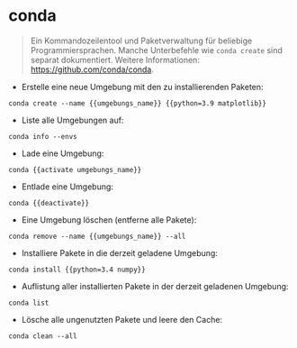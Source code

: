 # conda

> Ein Kommandozeilentool und Paketverwaltung für beliebige Programmiersprachen.
> Manche Unterbefehle wie `conda create` sind separat dokumentiert.
> Weitere Informationen: <https://github.com/conda/conda>.

- Erstelle eine neue Umgebung mit den zu installierenden Paketen:

`conda create --name {{umgebungs_name}} {{python=3.9 matplotlib}}`

- Liste alle Umgebungen auf:

`conda info --envs`

- Lade eine Umgebung:

`conda {{activate umgebungs_name}}`

- Entlade eine Umgebung:

`conda {{deactivate}}`

- Eine Umgebung löschen (entferne alle Pakete):

`conda remove --name {{umgebungs_name}} --all`

- Installiere Pakete in die derzeit geladene Umgebung:

`conda install {{python=3.4 numpy}}`

- Auflistung aller installierten Pakete in der derzeit geladenen Umgebung:

`conda list`

- Lösche alle ungenutzten Pakete und leere den Cache:

`conda clean --all`
